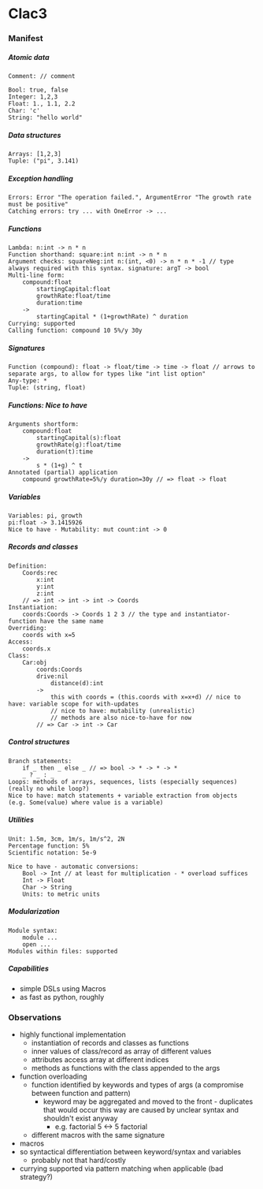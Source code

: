 # Clac3

### Manifest
##### Atomic data
```
Comment: // comment

Bool: true, false
Integer: 1,2,3
Float: 1., 1.1, 2.2
Char: 'c'
String: "hello world"
```

##### Data structures
```
Arrays: [1,2,3]
Tuple: ("pi", 3.141)
```

##### Exception handling
```
Errors: Error "The operation failed.", ArgumentError "The growth rate must be positive"
Catching errors: try ... with OneError -> ...
```

##### Functions
```
Lambda: n:int -> n * n
Function shorthand: square:int n:int -> n * n
Argument checks: squareNeg:int n:(int, <0) -> n * n * -1 // type always required with this syntax. signature: argT -> bool
Multi-line form: 
    compound:float
        startingCapital:float
        growthRate:float/time
        duration:time
    ->
        startingCapital * (1+growthRate) ^ duration
Currying: supported
Calling function: compound 10 5%/y 30y
```

##### Signatures
```
Function (compound): float -> float/time -> time -> float // arrows to separate args, to allow for types like "int list option"
Any-type: *
Tuple: (string, float)
```

##### Functions: Nice to have 
```
Arguments shortform:
    compound:float
        startingCapital(s):float
        growthRate(g):float/time
        duration(t):time
    ->
        s * (1+g) ^ t
Annotated (partial) application
    compound growthRate=5%/y duration=30y // => float -> float
```

##### Variables
```
Variables: pi, growth
pi:float -> 3.1415926
Nice to have - Mutability: mut count:int -> 0
```

##### Records and classes
```
Definition:
    Coords:rec 
        x:int 
        y:int 
        z:int
    // => int -> int -> int -> Coords
Instantiation:
    coords:Coords -> Coords 1 2 3 // the type and instantiator-function have the same name
Overriding:
    coords with x=5
Access:
    coords.x
Class:
    Car:obj
        coords:Coords
        drive:nil
            distance(d):int
        ->
            this with coords = (this.coords with x=x+d) // nice to have: variable scope for with-updates
            // nice to have: mutability (unrealistic)
            // methods are also nice-to-have for now
        // => Car -> int -> Car
```

##### Control structures
```
Branch statements:
    if _ then _ else _ // => bool -> * -> * -> *
    _ ? _ : _
Loops: methods of arrays, sequences, lists (especially sequences) (really no while loop?)
Nice to have: match statements + variable extraction from objects (e.g. Some(value) where value is a variable)
```

##### Utilities
```
Unit: 1.5m, 3cm, 1m/s, 1m/s^2, 2N
Percentage function: 5%
Scientific notation: 5e-9

Nice to have - automatic conversions:
    Bool -> Int // at least for multiplication - * overload suffices
    Int -> Float
    Char -> String
    Units: to metric units
```

##### Modularization
```
Module syntax:
    module ...
    open ...
Modules within files: supported
```

##### Capabilities
- simple DSLs using Macros
- as fast as python, roughly

### Observations
- highly functional implementation
    - instantiation of records and classes as functions
    - inner values of class/record as array of different values
    - attributes access array at different indices
    - methods as functions with the class appended to the args
- function overloading
    - function identified by keywords and types of args (a compromise between function and pattern)
        - keyword may be aggregated and moved to the front - duplicates that would occur this way are caused by unclear syntax and shouldn't exist anyway
            - e.g. factorial 5 <-> 5 factorial
    - different macros with the same signature 
- macros 
- so syntactical differentiation between keyword/syntax and variables
    - probably not that hard/costly
- currying supported via pattern matching when applicable (bad strategy?)